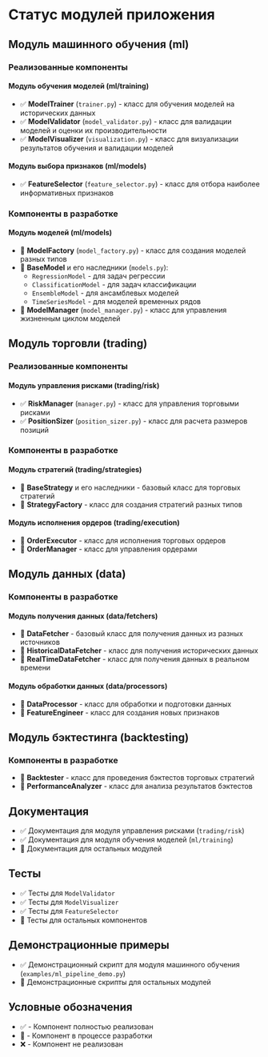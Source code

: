 # Статус модулей приложения

## Модуль машинного обучения (ml)

### Реализованные компоненты

#### Модуль обучения моделей (ml/training)
- ✅ **ModelTrainer** (`trainer.py`) - класс для обучения моделей на исторических данных
- ✅ **ModelValidator** (`model_validator.py`) - класс для валидации моделей и оценки их производительности
- ✅ **ModelVisualizer** (`visualization.py`) - класс для визуализации результатов обучения и валидации моделей

#### Модуль выбора признаков (ml/models)
- ✅ **FeatureSelector** (`feature_selector.py`) - класс для отбора наиболее информативных признаков

### Компоненты в разработке

#### Модуль моделей (ml/models)
- 🔄 **ModelFactory** (`model_factory.py`) - класс для создания моделей разных типов
- 🔄 **BaseModel** и его наследники (`models.py`):
  - `RegressionModel` - для задач регрессии
  - `ClassificationModel` - для задач классификации
  - `EnsembleModel` - для ансамблевых моделей
  - `TimeSeriesModel` - для моделей временных рядов
- 🔄 **ModelManager** (`model_manager.py`) - класс для управления жизненным циклом моделей

## Модуль торговли (trading)

### Реализованные компоненты

#### Модуль управления рисками (trading/risk)
- ✅ **RiskManager** (`manager.py`) - класс для управления торговыми рисками
- ✅ **PositionSizer** (`position_sizer.py`) - класс для расчета размеров позиций

### Компоненты в разработке

#### Модуль стратегий (trading/strategies)
- 🔄 **BaseStrategy** и его наследники - базовый класс для торговых стратегий
- 🔄 **StrategyFactory** - класс для создания стратегий разных типов

#### Модуль исполнения ордеров (trading/execution)
- 🔄 **OrderExecutor** - класс для исполнения торговых ордеров
- 🔄 **OrderManager** - класс для управления ордерами

## Модуль данных (data)

### Компоненты в разработке

#### Модуль получения данных (data/fetchers)
- 🔄 **DataFetcher** - базовый класс для получения данных из разных источников
- 🔄 **HistoricalDataFetcher** - класс для получения исторических данных
- 🔄 **RealTimeDataFetcher** - класс для получения данных в реальном времени

#### Модуль обработки данных (data/processors)
- 🔄 **DataProcessor** - класс для обработки и подготовки данных
- 🔄 **FeatureEngineer** - класс для создания новых признаков

## Модуль бэктестинга (backtesting)

### Компоненты в разработке

- 🔄 **Backtester** - класс для проведения бэктестов торговых стратегий
- 🔄 **PerformanceAnalyzer** - класс для анализа результатов бэктестов

## Документация

- ✅ Документация для модуля управления рисками (`trading/risk`)
- ✅ Документация для модуля обучения моделей (`ml/training`)
- 🔄 Документация для остальных модулей

## Тесты

- ✅ Тесты для `ModelValidator`
- ✅ Тесты для `ModelVisualizer`
- ✅ Тесты для `FeatureSelector`
- 🔄 Тесты для остальных компонентов

## Демонстрационные примеры

- ✅ Демонстрационный скрипт для модуля машинного обучения (`examples/ml_pipeline_demo.py`)
- 🔄 Демонстрационные скрипты для остальных модулей

## Условные обозначения
- ✅ - Компонент полностью реализован
- 🔄 - Компонент в процессе разработки
- ❌ - Компонент не реализован 